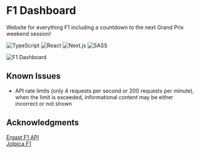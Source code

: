 # F1 Dashboard
Website for everything F1 including a countdown to the next Grand Prix weekend session!

![TypeScript](https://img.shields.io/badge/typescript-%23007ACC.svg?style=for-the-badge&logo=typescript&logoColor=white)
![React](https://img.shields.io/badge/react-%2320232a.svg?style=for-the-badge&logo=react&logoColor=%2361DAFB)
![Next.js](https://img.shields.io/badge/Next.js-black?style=for-the-badge&logo=next.js&logoColor=white)
![SASS](https://img.shields.io/badge/SASS-hotpink.svg?style=for-the-badge&logo=SASS&logoColor=white)

![F1 Dashboard](https://pitsy.dev/Images/Projects/f1Dashboard.png)

## Known Issues
- API rate limits (only 4 requests per second or 200 requests per minute), when the limit is exceeded, informational content may be either incorrect or not shown

## Acknowledgments
[Ergast F1 API](http://ergast.com/mrd/)  
[Jolpica F1](https://github.com/jolpica/jolpica-f1)
